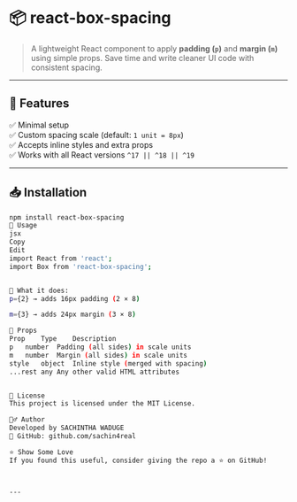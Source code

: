 # 📦 react-box-spacing

> A lightweight React component to apply **padding (`p`)** and **margin (`m`)** using simple props. Save time and write cleaner UI code with consistent spacing.

---

## 🚀 Features

✅ Minimal setup  
✅ Custom spacing scale (default: `1 unit = 8px`)  
✅ Accepts inline styles and extra props  
✅ Works with all React versions `^17 || ^18 || ^19`

---

## 📥 Installation

```bash
npm install react-box-spacing
🔧 Usage
jsx
Copy
Edit
import React from 'react';
import Box from 'react-box-spacing';


🧠 What it does:
p={2} → adds 16px padding (2 × 8)

m={3} → adds 24px margin (3 × 8)

🧩 Props
Prop	Type	Description
p	number	Padding (all sides) in scale units
m	number	Margin (all sides) in scale units
style	object	Inline style (merged with spacing)
...rest	any	Any other valid HTML attributes


📃 License
This project is licensed under the MIT License.

🙋‍♂️ Author
Developed by SACHINTHA WADUGE
🔗 GitHub: github.com/sachin4real

⭐️ Show Some Love
If you found this useful, consider giving the repo a ⭐ on GitHub!



---

